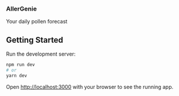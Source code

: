 ### AllerGenie
Your daily pollen forecast

## Getting Started

Run the development server:

```bash
npm run dev
# or
yarn dev
```

Open [http://localhost:3000](http://localhost:3000) with your browser to see the running app.